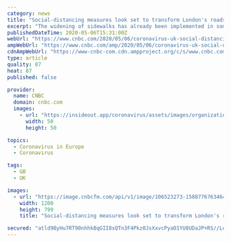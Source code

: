 ```yaml
---
category: news
title: "Social-distancing measures look set to transform London's roads and sidewalks"
excerpt: "The widening of sidewalks has already been implemented in some areas of the U.K. capital. Temporary cycle lanes will also be introduced to busy sections of the city. Mayor of London Sadiq Khan and Transport for London announced measures designed to accommodate potential increases in both walking and cycling once lockdown measures are relaxed."
publishedDateTime: 2020-05-06T15:31:00Z
webUrl: "https://www.cnbc.com/2020/05/06/coronavirus-uk-social-distancing-set-to-transform-london-sidewalks.html"
ampWebUrl: "https://www.cnbc.com/amp/2020/05/06/coronavirus-uk-social-distancing-set-to-transform-london-sidewalks.html"
cdnAmpWebUrl: "https://www-cnbc-com.cdn.ampproject.org/c/s/www.cnbc.com/amp/2020/05/06/coronavirus-uk-social-distancing-set-to-transform-london-sidewalks.html"
type: article
quality: 87
heat: 87
published: false

provider:
  name: CNBC
  domain: cnbc.com
  images:
    - url: "https://insideout.app/coronavirus/assets/images/organizations/cnbc.com-50x50.jpg"
      width: 50
      height: 50

topics:
  - Coronavirus in Europe
  - Coronavirus

tags:
  - GB
  - UK

images:
  - url: "https://image.cnbcfm.com/api/v1/image/106523273-1588776763464camden3.jpg?v=1588776925"
    width: 1200
    height: 799
    title: "Social-distancing measures look set to transform London's roads and sidewalks"

secured: "atld9ByHu7RT90nhhkBqGII8sQTn3F4Pkz0JsXxvcPyaO1YU8UDaJP+RS//LomJet0JaCHTRIRQsC/+W1woAI22ky679TO5v1yIpSWVO3UgwtLcPRdjnmCC37f/eP31eYJqAyPAuaX6Y+ozjBzw6lINsE8KjEv6vZttQu7/hYpKs/5nhb32w+Z+lsLYFH7EyNhVpeXEEVqBpdPElKqP0VGEpu/F2fXV0JBi8jEL1hZpr8jG+oV9bp+BEVSdusorYdjFKCStscfTZISs702xL3p4AM95lmoXxOHkTwHQaujd19Oq9RB/ZFS9jAJOyP+OF;CjD494mojjG+43J/Buw4Uw=="
---
```


